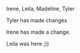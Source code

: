 Irene, Leila, Madeline, Tyler

Tyler has made changes

Irene has made a change.

Leila was here ;))
